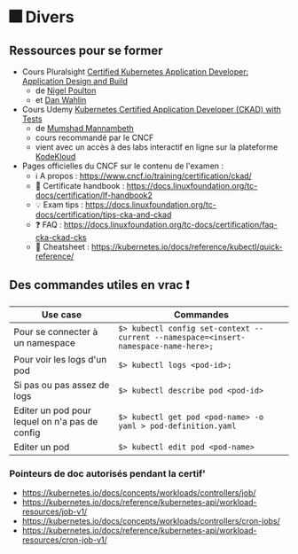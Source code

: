 # 🎆 Divers

## Ressources pour se former

- Cours Pluralsight [Certified Kubernetes Application Developer: Application Design and Build](https://app.pluralsight.com/library/courses/ckad-services-networking-cert/table-of-contents) 
  - de [Nigel Poulton](https://www.nigelpoulton.com/)
  - et [Dan Wahlin](https://www.linkedin.com/in/danwahlin/)
- Cours Udemy [Kubernetes Certified Application Developer (CKAD) with Tests](https://www.udemy.com/course/certified-kubernetes-application-developer/)
  - de [Mumshad Mannambeth](https://www.linkedin.com/in/mmumshad/)
  - cours recommandé par le CNCF
  - vient avec un accès à des labs interactif en ligne sur la plateforme [KodeKloud](https://kodekloud.com/)
- Pages officielles du CNCF sur le contenu de l'examen :
  - ℹ️ A propos : <https://www.cncf.io/training/certification/ckad/>
  - 📖 Certificate handbook : <https://docs.linuxfoundation.org/tc-docs/certification/lf-handbook2>
  - 💡 Exam tips : <https://docs.linuxfoundation.org/tc-docs/certification/tips-cka-and-ckad>
  - ❓ FAQ : <https://docs.linuxfoundation.org/tc-docs/certification/faq-cka-ckad-cks>
  - 🎲 Cheatsheet : <https://kubernetes.io/docs/reference/kubectl/quick-reference/>

## Des commandes utiles en vrac ❗️

| Use case                                       | Commandes                                                                           |
| ---------------------------------------------- | ----------------------------------------------------------------------------------- |
| Pour se connecter à un namespace               | `$> kubectl config set-context --current --namespace=<insert-namespace-name-here>;` |
| Pour voir les logs d'un pod                    | `$> kubectl logs <pod-id>;`                                                         |
| Si pas ou pas assez de logs                    | `$> kubectl describe pod <pod-id>`                                                  |
| Editer un pod pour lequel on n'a pas de config | `$> kubectl get pod <pod-name> -o yaml > pod-definition.yaml`                       |
| Editer un pod                                  | `$> kubectl edit pod <pod-name>`                                                    |

### Pointeurs de doc autorisés pendant la certif'

- <https://kubernetes.io/docs/concepts/workloads/controllers/job/>
- <https://kubernetes.io/docs/reference/kubernetes-api/workload-resources/job-v1/>
- <https://kubernetes.io/docs/concepts/workloads/controllers/cron-jobs/>
- <https://kubernetes.io/docs/reference/kubernetes-api/workload-resources/cron-job-v1/>